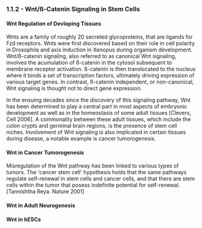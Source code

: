 
### 1.1.2 - Wnt/ß-Catenin Signaling in Stem Cells

#### Wnt Regulation of Devloping Tissues

Wnts are a family of roughly 20 secreted glycoproteins, that are ligands for Fzd receptors. Wnts were first discovered based on their role in cell polarity in Drosophila and axis induction in Xenopus during organism development. Wnt/ß-catenin signaling, also referred to as canonical Wnt signaling, involves the acumulation of ß-catenin in the cytosol subsequent to membrane receptor activation. ß-catenin is then translocated to the nucleus where it binds a set of transcription factors, ultimately driving expression of various target genes. In contrast, ß-catenin independent, or non-canonical, Wnt signaling is thought not to direct gene expression.

In the ensuing decades since the discovery of this signaling pathway, Wnt has been determined to play a central part in most aspects of embryonic development as well as in the homeostasis of some adult tissues [Clevers, Cell 2006]. A commonality between these adult tissues, which include the colon crypts and germinal brain regions, is the presence of stem cell niches. Involvement of Wnt signaling is also implicated in certain tissues during disease, a notable example is cancer tumorogenesis.

#### Wnt in Cancer Tumorogenesis

<!-- Cancer Stem Cell -->
Misregulation of the Wnt pathway has been linked to various types of tumors. The 'cancer stem cell' hypothesis holds that the same pathways regulate self-renewal in stem cells and cancer cells, and that there are stem cells within the tumor that posess indefinite potential for self-renewal. [Tannishtha Reya. Nature 2001]

#### Wnt in Adult Neurogenesis

#### Wnt in hESCs

